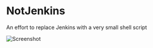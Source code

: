 NotJenkins
==========

An effort to replace Jenkins with a very small shell script


![Screenshot](https://rawgithub.com/LoonyPandora/NotJenkins/master/screenshot.png)
